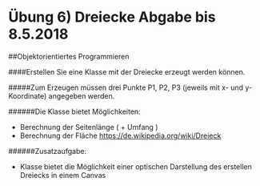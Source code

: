 # Übung 6) Dreiecke Abgabe bis 8.5.2018

##Objektorientiertes Programmieren

####Erstellen Sie eine Klasse mit der Dreiecke erzeugt werden können.

#####Zum Erzeugen müssen drei Punkte P1, P2, P3 (jeweils mit x- und y-Koordinate) angegeben werden.

######Die Klasse bietet Möglichkeiten:
- Berechnung der Seitenlänge ( + Umfang )
- Berechnung der Fläche
https://de.wikipedia.org/wiki/Dreieck

######Zusatzaufgabe:
- Klasse bietet die Möglichkeit einer optischen Darstellung des erstellen Dreiecks in einem Canvas
